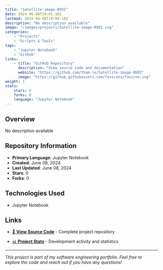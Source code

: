 ```yaml
---
title: "Satellite-image-NVDI"
date: 2024-06-08T19:01:10Z
lastmod: 2024-06-08T19:04:18Z
description: "No description available"
image: "/images/projects/Satellite-image-NVDI.svg"
categories:
    - "Projects"
    - "Scripts & Tools"
tags:
    - "Jupyter Notebook"
    - "GitHub"
links:
    - title: "GitHub Repository"
      description: "View source code and documentation"
      website: "https://github.com/tham-le/Satellite-image-NVDI"
      image: "https://github.githubassets.com/favicons/favicon.svg"
weight: 1
stats:
    stars: 0
    forks: 0
    language: "Jupyter Notebook"
---
```


## Overview

No description available

## Repository Information

- **Primary Language**: Jupyter Notebook
- **Created**: June 08, 2024
- **Last Updated**: June 08, 2024
- **Stars**: 0
- **Forks**: 0

## Technologies Used

- Jupyter Notebook

## Links

- [📂 **View Source Code**](https://github.com/tham-le/Satellite-image-NVDI) - Complete project repository

- [📊 **Project Stats**](https://github.com/tham-le/Satellite-image-NVDI/pulse) - Development activity and statistics

---

*This project is part of my software engineering portfolio. Feel free to explore the code and reach out if you have any questions!*
